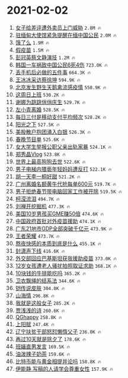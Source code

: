 # 2021-02-02

1. [女子给差评遭外卖员上门威胁](https://s.weibo.com/weibo?q=%23%E5%A5%B3%E5%AD%90%E7%BB%99%E5%B7%AE%E8%AF%84%E9%81%AD%E5%A4%96%E5%8D%96%E5%91%98%E4%B8%8A%E9%97%A8%E5%A8%81%E8%83%81%23&Refer=top) `2.8M 🔥`
1. [驻缅甸大使馆紧急提醒在缅中国公民](https://s.weibo.com/weibo?q=%23%E9%A9%BB%E7%BC%85%E7%94%B8%E5%A4%A7%E4%BD%BF%E9%A6%86%E7%B4%A7%E6%80%A5%E6%8F%90%E9%86%92%E5%9C%A8%E7%BC%85%E4%B8%AD%E5%9B%BD%E5%85%AC%E6%B0%91%23&Refer=top) `2.0M 🔥`
1. [饿了么](https://s.weibo.com/weibo?q=%E9%A5%BF%E4%BA%86%E4%B9%88&Refer=top) `1.9M 🔥`
1. [假疫苗](https://s.weibo.com/weibo?q=%E5%81%87%E7%96%AB%E8%8B%97&Refer=top) `1.5M 🔥`
1. [彭冠英蔡文静演技](https://s.weibo.com/weibo?q=%23%E5%BD%AD%E5%86%A0%E8%8B%B1%E8%94%A1%E6%96%87%E9%9D%99%E6%BC%94%E6%8A%80%23&Refer=top) `1.2M 🔥`
1. [韩国一车祸致中国公民6死4伤](https://s.weibo.com/weibo?q=%23%E9%9F%A9%E5%9B%BD%E4%B8%80%E8%BD%A6%E7%A5%B8%E8%87%B4%E4%B8%AD%E5%9B%BD%E5%85%AC%E6%B0%916%E6%AD%BB4%E4%BC%A4%23&Refer=top) `723.0K 🔥`
1. [丢手机后必做的五件事](https://s.weibo.com/weibo?q=%23%E4%B8%A2%E6%89%8B%E6%9C%BA%E5%90%8E%E5%BF%85%E5%81%9A%E7%9A%84%E4%BA%94%E4%BB%B6%E4%BA%8B%23&Refer=top) `664.3K 🔥`
1. [王冰冰采访蔡徐坤](https://s.weibo.com/weibo?q=%23%E7%8E%8B%E5%86%B0%E5%86%B0%E9%87%87%E8%AE%BF%E8%94%A1%E5%BE%90%E5%9D%A4%23&Refer=top) `594.9K 🔥`
1. [北京发生野生天鹅禽流感疫情](https://s.weibo.com/weibo?q=%23%E5%8C%97%E4%BA%AC%E5%8F%91%E7%94%9F%E9%87%8E%E7%94%9F%E5%A4%A9%E9%B9%85%E7%A6%BD%E6%B5%81%E6%84%9F%E7%96%AB%E6%83%85%23&Refer=top) `558.9K 🔥`
1. [这周日上班](https://s.weibo.com/weibo?q=%23%E8%BF%99%E5%91%A8%E6%97%A5%E4%B8%8A%E7%8F%AD%23&Refer=top) `530.2K 🔥`
1. [谢娜为跳跳俏俏庆生](https://s.weibo.com/weibo?q=%E8%B0%A2%E5%A8%9C%E4%B8%BA%E8%B7%B3%E8%B7%B3%E4%BF%8F%E4%BF%8F%E5%BA%86%E7%94%9F&Refer=top) `529.7K 🔥`
1. [左小青离婚](https://s.weibo.com/weibo?q=%23%E5%B7%A6%E5%B0%8F%E9%9D%92%E7%A6%BB%E5%A9%9A%23&Refer=top) `528.5K 🔥`
1. [每日三付是移动支付平均频次](https://s.weibo.com/weibo?q=%23%E6%AF%8F%E6%97%A5%E4%B8%89%E4%BB%98%E6%98%AF%E7%A7%BB%E5%8A%A8%E6%94%AF%E4%BB%98%E5%B9%B3%E5%9D%87%E9%A2%91%E6%AC%A1%23&Refer=top) `528.2K 🔥`
1. [阳光之下](https://s.weibo.com/weibo?q=%E9%98%B3%E5%85%89%E4%B9%8B%E4%B8%8B&Refer=top) `527.5K 🔥`
1. [美股散户抱团涌入白银](https://s.weibo.com/weibo?q=%23%E7%BE%8E%E8%82%A1%E6%95%A3%E6%88%B7%E6%8A%B1%E5%9B%A2%E6%B6%8C%E5%85%A5%E7%99%BD%E9%93%B6%23&Refer=top) `526.3K 🔥`
1. [春晚节目单](https://s.weibo.com/weibo?q=%E6%98%A5%E6%99%9A%E8%8A%82%E7%9B%AE%E5%8D%95&Refer=top) `525.6K 🔥`
1. [女大学生举报公职父亲出轨家暴](https://s.weibo.com/weibo?q=%23%E5%A5%B3%E5%A4%A7%E5%AD%A6%E7%94%9F%E4%B8%BE%E6%8A%A5%E5%85%AC%E8%81%8C%E7%88%B6%E4%BA%B2%E5%87%BA%E8%BD%A8%E5%AE%B6%E6%9A%B4%23&Refer=top) `524.1K 🔥`
1. [郑秀晶Vlog](https://s.weibo.com/weibo?q=%23%E9%83%91%E7%A7%80%E6%99%B6Vlog%23&Refer=top) `523.8K 🔥`
1. [世界上最高狗狗去世](https://s.weibo.com/weibo?q=%E4%B8%96%E7%95%8C%E4%B8%8A%E6%9C%80%E9%AB%98%E7%8B%97%E7%8B%97%E5%8E%BB%E4%B8%96&Refer=top) `522.6K 🔥`
1. [男子电梯内猥亵年轻妈妈遭反打](https://s.weibo.com/weibo?q=%23%E7%94%B7%E5%AD%90%E7%94%B5%E6%A2%AF%E5%86%85%E7%8C%A5%E4%BA%B5%E5%B9%B4%E8%BD%BB%E5%A6%88%E5%A6%88%E9%81%AD%E5%8F%8D%E6%89%93%23&Refer=top) `522.1K 🔥`
1. [胡一天李一桐好甜](https://s.weibo.com/weibo?q=%23%E8%83%A1%E4%B8%80%E5%A4%A9%E6%9D%8E%E4%B8%80%E6%A1%90%E5%A5%BD%E7%94%9C%23&Refer=top) `521.2K 🔥`
1. [广州离婚名额黄牛代抢每单600元](https://s.weibo.com/weibo?q=%23%E5%B9%BF%E5%B7%9E%E7%A6%BB%E5%A9%9A%E5%90%8D%E9%A2%9D%E9%BB%84%E7%89%9B%E4%BB%A3%E6%8A%A2%E6%AF%8F%E5%8D%95600%E5%85%83%23&Refer=top) `519.7K 🔥`
1. [男子拒绝春节带电脑回家工作被开除](https://s.weibo.com/weibo?q=%23%E7%94%B7%E5%AD%90%E6%8B%92%E7%BB%9D%E6%98%A5%E8%8A%82%E5%B8%A6%E7%94%B5%E8%84%91%E5%9B%9E%E5%AE%B6%E5%B7%A5%E4%BD%9C%E8%A2%AB%E5%BC%80%E9%99%A4%23&Refer=top) `519.5K 🔥`
1. [柯滢流泪](https://s.weibo.com/weibo?q=%23%E6%9F%AF%E6%BB%A2%E6%B5%81%E6%B3%AA%23&Refer=top) `494.7K 🔥`
1. [刘禅开挖掘机](https://s.weibo.com/weibo?q=%E5%88%98%E7%A6%85%E5%BC%80%E6%8C%96%E6%8E%98%E6%9C%BA&Refer=top) `477.3K 🔥`
1. [美国10岁男孩买GME赚50倍](https://s.weibo.com/weibo?q=%23%E7%BE%8E%E5%9B%BD10%E5%B2%81%E7%94%B7%E5%AD%A9%E4%B9%B0GME%E8%B5%9A50%E5%80%8D%23&Refer=top) `474.6K 🔥`
1. [中国政府首批对外疫苗援助](https://s.weibo.com/weibo?q=%23%E4%B8%AD%E5%9B%BD%E6%94%BF%E5%BA%9C%E9%A6%96%E6%89%B9%E5%AF%B9%E5%A4%96%E7%96%AB%E8%8B%97%E6%8F%B4%E5%8A%A9%23&Refer=top) `474.1K 🔥`
1. [广东21地市GDP全部突破千亿元](https://s.weibo.com/weibo?q=%E5%B9%BF%E4%B8%9C21%E5%9C%B0%E5%B8%82GDP%E5%85%A8%E9%83%A8%E7%AA%81%E7%A0%B4%E5%8D%83%E4%BA%BF%E5%85%83&Refer=top) `473.9K 🔥`
1. [王者荣耀](https://s.weibo.com/weibo?q=%E7%8E%8B%E8%80%85%E8%8D%A3%E8%80%80&Refer=top) `473.7K 🔥`
1. [熬夜快感的本质到底是什么](https://s.weibo.com/weibo?q=%23%E7%86%AC%E5%A4%9C%E5%BF%AB%E6%84%9F%E7%9A%84%E6%9C%AC%E8%B4%A8%E5%88%B0%E5%BA%95%E6%98%AF%E4%BB%80%E4%B9%88%23&Refer=top) `455.1K 🔥`
1. [封潇声下线](https://s.weibo.com/weibo?q=%23%E5%B0%81%E6%BD%87%E5%A3%B0%E4%B8%8B%E7%BA%BF%23&Refer=top) `416.6K 🔥`
1. [外交部回应巴基斯坦获我援助疫苗](https://s.weibo.com/weibo?q=%23%E5%A4%96%E4%BA%A4%E9%83%A8%E5%9B%9E%E5%BA%94%E5%B7%B4%E5%9F%BA%E6%96%AF%E5%9D%A6%E8%8E%B7%E6%88%91%E6%8F%B4%E5%8A%A9%E7%96%AB%E8%8B%97%23&Refer=top) `373.0K 🔥`
1. [12岁女孩遭老人骚扰拍照取证求助](https://s.weibo.com/weibo?q=%2312%E5%B2%81%E5%A5%B3%E5%AD%A9%E9%81%AD%E8%80%81%E4%BA%BA%E9%AA%9A%E6%89%B0%E6%8B%8D%E7%85%A7%E5%8F%96%E8%AF%81%E6%B1%82%E5%8A%A9%23&Refer=top) `368.1K 🔥`
1. [10块钱的牛排能吃吗](https://s.weibo.com/weibo?q=%2310%E5%9D%97%E9%92%B1%E7%9A%84%E7%89%9B%E6%8E%92%E8%83%BD%E5%90%83%E5%90%97%23&Refer=top) `365.2K 🔥`
1. [卫衣飘绳的结系法](https://s.weibo.com/weibo?q=%23%E5%8D%AB%E8%A1%A3%E9%A3%98%E7%BB%B3%E7%9A%84%E7%BB%93%E7%B3%BB%E6%B3%95%23&Refer=top) `344.6K 🔥`
1. [铠传说皮肤](https://s.weibo.com/weibo?q=%23%E9%93%A0%E4%BC%A0%E8%AF%B4%E7%9A%AE%E8%82%A4%23&Refer=top) `304.0K 🔥`
1. [山海情](https://s.weibo.com/weibo?q=%E5%B1%B1%E6%B5%B7%E6%83%85&Refer=top) `296.8K 🔥`
1. [我就是这般女子](https://s.weibo.com/weibo?q=%E6%88%91%E5%B0%B1%E6%98%AF%E8%BF%99%E8%88%AC%E5%A5%B3%E5%AD%90&Refer=top) `285.2K 🔥`
1. [贾浅浅的诗](https://s.weibo.com/weibo?q=%E8%B4%BE%E6%B5%85%E6%B5%85%E7%9A%84%E8%AF%97&Refer=top) `260.6K 🔥`
1. [QGhappy](https://s.weibo.com/weibo?q=QGhappy&Refer=top) `258.8K 🔥`
1. [上阳赋](https://s.weibo.com/weibo?q=%E4%B8%8A%E9%98%B3%E8%B5%8B&Refer=top) `247.4K 🔥`
1. [辽宁扶贫干部怒怼懒惰父子](https://s.weibo.com/weibo?q=%23%E8%BE%BD%E5%AE%81%E6%89%B6%E8%B4%AB%E5%B9%B2%E9%83%A8%E6%80%92%E6%80%BC%E6%87%92%E6%83%B0%E7%88%B6%E5%AD%90%23&Refer=top) `236.0K 🔥`
1. [再过10天就是除夕了](https://s.weibo.com/weibo?q=%23%E5%86%8D%E8%BF%8710%E5%A4%A9%E5%B0%B1%E6%98%AF%E9%99%A4%E5%A4%95%E4%BA%86%23&Refer=top) `178.6K 🔥`
1. [班婳直男发言](https://s.weibo.com/weibo?q=%23%E7%8F%AD%E5%A9%B3%E7%9B%B4%E7%94%B7%E5%8F%91%E8%A8%80%23&Refer=top) `169.5K 🔥`
1. [油泼辣子奶茶](https://s.weibo.com/weibo?q=%23%E6%B2%B9%E6%B3%BC%E8%BE%A3%E5%AD%90%E5%A5%B6%E8%8C%B6%23&Refer=top) `159.6K 🔥`
1. [比特币能与黄金相提并论吗](https://s.weibo.com/weibo?q=%23%E6%AF%94%E7%89%B9%E5%B8%81%E8%83%BD%E4%B8%8E%E9%BB%84%E9%87%91%E7%9B%B8%E6%8F%90%E5%B9%B6%E8%AE%BA%E5%90%97%23&Refer=top) `158.8K 🔥`
1. [伊能静 写稿的人请学会尊重女性](https://s.weibo.com/weibo?q=%E4%BC%8A%E8%83%BD%E9%9D%99%20%E5%86%99%E7%A8%BF%E7%9A%84%E4%BA%BA%E8%AF%B7%E5%AD%A6%E4%BC%9A%E5%B0%8A%E9%87%8D%E5%A5%B3%E6%80%A7&Refer=top) `157.9K 🔥`
